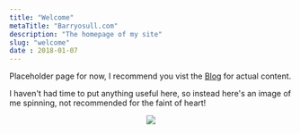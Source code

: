 ```yaml
---
title: "Welcome"
metaTitle: "Barryosull.com"
description: "The homepage of my site"
slug: "welcome"
date : 2018-01-07
---
```


Placeholder page for now, I recommend you vist the [Blog](/blog) for actual content.

I haven't had time to put anything useful here, so instead here's an image of me spinning, not recommended for the faint of heart!

<div style="text-align:center">
    <img  class="face rotate" src="https://thepracticaldev.s3.amazonaws.com/uploads/user/profile_image/17829/130dc702-1fb9-4dfc-9151-138dbdd78095.jpg">
</div>
